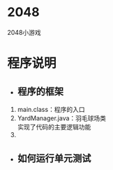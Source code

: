 # 2048
2048小游戏
# 程序说明
- ## 程序的框架
1. main.class：程序的入口
2. YardManager.java：羽毛球场类</br>实现了代码的主要逻辑功能
3. 
- ## 如何运行单元测试

